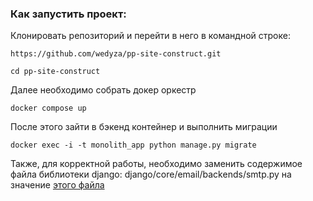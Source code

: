 ### Как запустить проект:

Клонировать репозиторий и перейти в него в командной строке:

```
https://github.com/wedyza/pp-site-construct.git
```

```
cd pp-site-construct
```

Далее необходимо собрать докер оркестр

```
docker compose up
```

После этого зайти в бэкенд контейнер и выполнить миграции

```
docker exec -i -t monolith_app python manage.py migrate
```
Также, для корректной работы, необходимо заменить содержимое файла библиотеки django: django/core/email/backends/smtp.py на значение [этого файла](https://github.com/django/django/blob/main/django/core/mail/backends/smtp.py)
